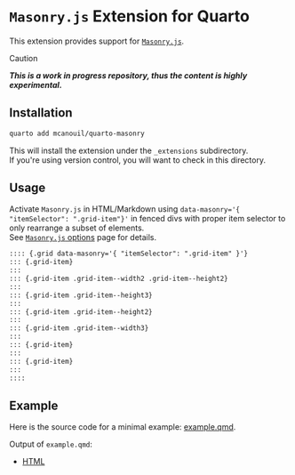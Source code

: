 # `Masonry.js` Extension for Quarto

This extension provides support for [`Masonry.js`](https://masonry.desandro.com/).

> [!CAUTION]
> _**This is a work in progress repository, thus the content is highly experimental.**_

## Installation

```sh
quarto add mcanouil/quarto-masonry
```

This will install the extension under the `_extensions` subdirectory.  
If you're using version control, you will want to check in this directory.

## Usage

Activate `Masonry.js` in HTML/Markdown using `data-masonry='{ "itemSelector": ".grid-item"}'` in fenced divs with proper item selector to only rearrange a subset of elements.  
See [`Masonry.js` options](https://masonry.desandro.com/options.html) page for details.

```markdown
:::: {.grid data-masonry='{ "itemSelector": ".grid-item" }'}
::: {.grid-item}
:::
::: {.grid-item .grid-item--width2 .grid-item--height2}
:::
::: {.grid-item .grid-item--height3}
:::
::: {.grid-item .grid-item--height2}
:::
::: {.grid-item .grid-item--width3}
:::
::: {.grid-item}
:::
::: {.grid-item}
:::
::::
```

## Example

Here is the source code for a minimal example: [example.qmd](example.qmd).

Output of `example.qmd`:

- [HTML](https://m.canouil.dev/quarto-masonry/)
